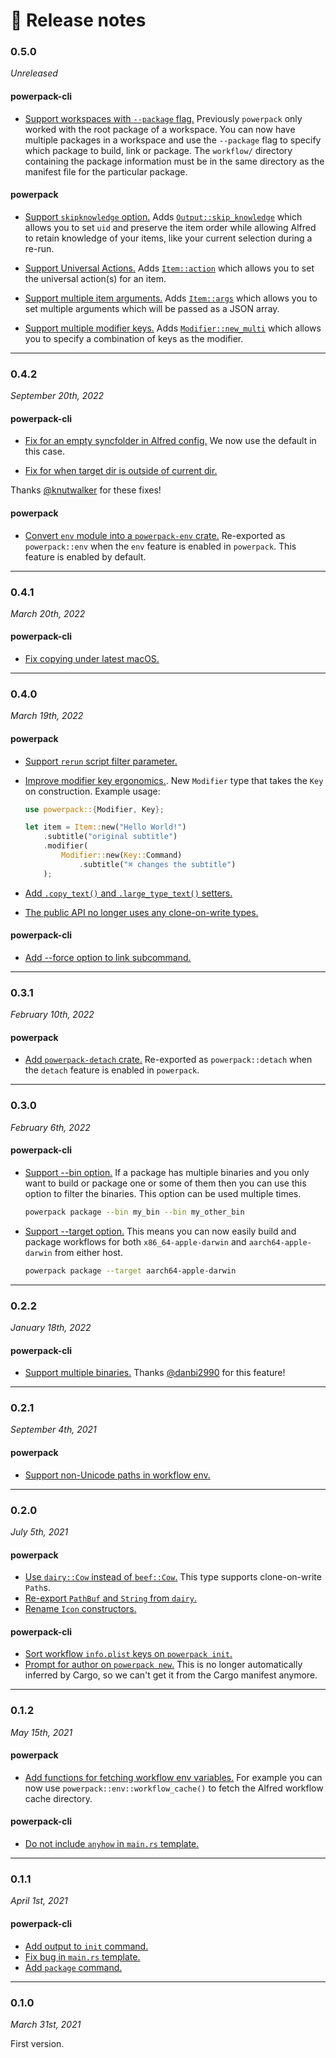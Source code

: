 # 📝 Release notes

### 0.5.0

*Unreleased*

#### powerpack-cli

- [Support workspaces with `--package` flag.][32b8bf1b] Previously `powerpack`
  only worked with the root package of a workspace. You can now have multiple
  packages in a workspace and use the `--package` flag to specify which package
  to build, link or package. The `workflow/` directory containing the package
  information must be in the same directory as the manifest file for the
  particular package.

#### powerpack

- [Support `skipknowledge` option.][b4f0f8cf] Adds [`Output::skip_knowledge`]
  which allows you to set `uid` and preserve the item order while allowing Alfred
  to retain knowledge of your items, like your current selection during a re-run.

- [Support Universal Actions.][887ae3ac] Adds [`Item::action`] which allows you
  to set the universal action(s) for an item.

- [Support multiple item arguments.][beb28208] Adds [`Item::args`] which allows
  you to set multiple arguments which will be passed as a JSON array.

- [Support multiple modifier keys.][9e8b210e] Adds [`Modifier::new_multi`] which
  allows you to specify a combination of keys as the modifier.

[`Item::action`]: https://docs.rs/powerpack/latest/powerpack/struct.Item.html#method.action
[`Item::args`]: https://docs.rs/powerpack/latest/powerpack/struct.Item.html#method.args
[`Output::skip_knowledge`]: https://docs.rs/powerpack/latest/powerpack/struct.Output.html#method.skip_knowledge
[`Modifier::new_multi`]: https://docs.rs/powerpack/latest/powerpack/struct.Modifier.html#method.new_multi
[b4f0f8cf]: https://github.com/rossmacarthur/powerpack/commit/b4f0f8cffc2f1bbbe2445892054904b39ffaa304
[887ae3ac]: https://github.com/rossmacarthur/powerpack/commit/887ae3acbef494a164e181996f80d6100c5f3a7f
[beb28208]: https://github.com/rossmacarthur/powerpack/commit/beb2820874c5405f0a1835b6db757deeb12f1d0e
[9e8b210e]: https://github.com/rossmacarthur/powerpack/commit/9e8b210e11a0b6c68bbb15be4e1a23504fbfe1f9
[32b8bf1b]: https://github.com/rossmacarthur/powerpack/commit/32b8bf1bd7126cf615c72477b2e66efbcf7c772a

---
### 0.4.2

*September 20th, 2022*

#### powerpack-cli

- [Fix for an empty syncfolder in Alfred config.][#8] We now use the default in
  this case.

- [Fix for when target dir is outside of current dir.][#9]

Thanks [@knutwalker](https://github.com/knutwalker) for these fixes!

[#8]: https://github.com/rossmacarthur/powerpack/pull/8
[#9]: https://github.com/rossmacarthur/powerpack/pull/9


#### powerpack

- [Convert `env` module into a `powerpack-env` crate.](#todo) Re-exported as
  `powerpack::env` when the `env` feature is enabled in `powerpack`. This
  feature is enabled by default.

---
### 0.4.1

*March 20th, 2022*

#### powerpack-cli

- [Fix copying under latest macOS.][38943ba]

[38943ba]: https://github.com/rossmacarthur/powerpack/commit/38943ba0f44b59052b37d1ae1815f9baf31ab068

---
### 0.4.0

*March 19th, 2022*

#### powerpack

- [Support `rerun` script filter parameter.][9db2b1e]

- [Improve modifier key ergonomics.][5ef626c]. New `Modifier` type that takes
  the `Key` on construction. Example usage:

  ```rust
  use powerpack::{Modifier, Key};

  let item = Item::new("Hello World!")
      .subtitle("original subtitle")
      .modifier(
          Modifier::new(Key::Command)
              .subtitle("⌘ changes the subtitle")
      );
  ```

- [Add `.copy_text()` and `.large_type_text()` setters.][707a28f]

- [The public API no longer uses any clone-on-write types.][ce1b88f]

[5ef626c]: https://github.com/rossmacarthur/powerpack/commit/5ef626c24a3b3fbdfaf2197c72e5ef75dae4d453
[707a28f]: https://github.com/rossmacarthur/powerpack/commit/707a28f6df773a4e6469f60fca03d6c286a43851
[ce1b88f]: https://github.com/rossmacarthur/powerpack/commit/ce1b88f931b3f9002d034afd30d943fe321847e3
[9db2b1e]: https://github.com/rossmacarthur/powerpack/commit/9db2b1e05ef0cf7fd4a24de5e14dd8f68aad5f92

#### powerpack-cli

- [Add --force option to link subcommand.][b1d156d]

[b1d156d]: https://github.com/rossmacarthur/powerpack/commit/b1d156dda02f10c8bc787e6c20c62799385f4924

---
### 0.3.1

*February 10th, 2022*

#### powerpack

- [Add `powerpack-detach` crate.][bfb3492] Re-exported as `powerpack::detach`
  when the `detach` feature is enabled in `powerpack`.

[bfb3492]: https://github.com/rossmacarthur/powerpack/commit/bfb34921503fee1661ab0f0f97c22cb8e4f1907c

---
### 0.3.0

*February 6th, 2022*

#### powerpack-cli

- [Support --bin option.][06dc187] If a package has multiple binaries and you
  only want to build or package one or some of them then you can use this
  option to filter the binaries. This option can be used multiple times.
  ```sh
  powerpack package --bin my_bin --bin my_other_bin
  ```

- [Support --target option.][49eb415] This means you can now easily build and
  package workflows for both `x86_64-apple-darwin` and `aarch64-apple-darwin`
  from either host.
  ```sh
  powerpack package --target aarch64-apple-darwin
  ```

[06dc187]: https://github.com/rossmacarthur/powerpack/commit/06dc18778e33dda0c5a046bcd1651f1bfefeb929
[49eb415]: https://github.com/rossmacarthur/powerpack/commit/49eb4159c1fcce3ceba4059da2345024c2ab66ef

---
### 0.2.2

*January 18th, 2022*

#### powerpack-cli

- [Support multiple binaries.][#5]
  Thanks [@danbi2990](https://github.com/danbi2990) for this feature!

[#5]: https://github.com/rossmacarthur/powerpack/pull/5

---
### 0.2.1

*September 4th, 2021*

#### powerpack

- [Support non-Unicode paths in workflow env.][852b884]

[852b884]: https://github.com/rossmacarthur/powerpack/commit/852b884f7a51d3f7746587bd4c80b31d74c6b3bb

---
### 0.2.0

*July 5th, 2021*

#### powerpack

- [Use `dairy::Cow` instead of `beef::Cow`.][ac59078] This type supports
  clone-on-write `Path`s.
- [Re-export `PathBuf` and `String` from `dairy`.][0a19347]
- [Rename `Icon` constructors.][c3e77a5]

[ac59078]: https://github.com/rossmacarthur/powerpack/commit/ac590784b6d87d809001b90ce83882eb1c006881
[0a19347]: https://github.com/rossmacarthur/powerpack/commit/0a19347077b25d77102ed47a362c5de596edcbd5
[c3e77a5]: https://github.com/rossmacarthur/powerpack/commit/c3e77a5d1f7c1849926382f6a770fd5352ba779f

#### powerpack-cli

- [Sort workflow `info.plist` keys on `powerpack init`.][a9735d2]
- [Prompt for author on `powerpack new`.][de5a794] This is no longer
  automatically inferred by Cargo, so we can't get it from the Cargo manifest
  anymore.

[a9735d2]: https://github.com/rossmacarthur/powerpack/commit/a9735d231f76eb5a01a3922949a34a87e792bfc2
[de5a794]: https://github.com/rossmacarthur/powerpack/commit/de5a7945765b5405bf9f5aa4299259d8c4d6a429

---
### 0.1.2

*May 15th, 2021*

#### powerpack

- [Add functions for fetching workflow env variables.][d547e82] For example you
  can now use `powerpack::env::workflow_cache()` to fetch the Alfred workflow
  cache directory.

[d547e82]: https://github.com/rossmacarthur/powerpack/commit/d547e82d48b970a10fd8bf2443e4345a8c9799d8

#### powerpack-cli

- [Do not include `anyhow` in `main.rs` template.][b693208]

[b693208]: https://github.com/rossmacarthur/powerpack/commit/b693208e4f380d283287da0226b2b8a582730490

---
### 0.1.1

*April 1st, 2021*

#### powerpack-cli

- [Add output to `init` command.][efcd708]
- [Fix bug in `main.rs` template.][70394b3]
- [Add `package` command.][6766f16]

[6766f16]: https://github.com/rossmacarthur/powerpack/commit/6766f16cf42411e13d0a08bda82bbf20b97e1abe
[70394b3]: https://github.com/rossmacarthur/powerpack/commit/70394b33f0f2773d1aba2127a389eb20590a24d5
[efcd708]: https://github.com/rossmacarthur/powerpack/commit/efcd70843d4768be6c35bcdbcc2c11b6cbce7ea0

---
### 0.1.0

*March 31st, 2021*

First version.
